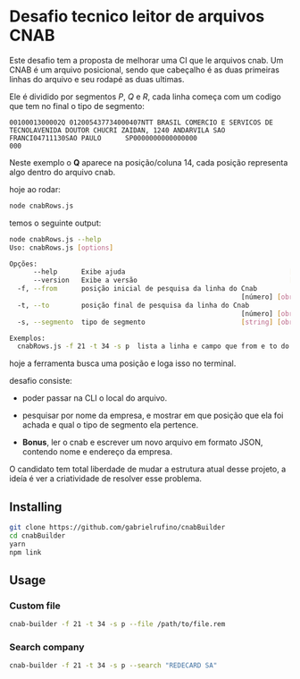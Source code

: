 # Desafio tecnico leitor de arquivos CNAB

Este desafio tem a proposta de melhorar uma CI que le arquivos cnab.
Um CNAB é um arquivo posicional, sendo que cabeçalho é as duas primeiras linhas do arquivo e seu rodapé as duas ultimas.

Ele é dividido por segmentos *P*, *Q* e *R*, cada linha começa com um codigo que tem no final o tipo de segmento:

```
0010001300002Q 012005437734000407NTT BRASIL COMERCIO E SERVICOS DE TECNOLAVENIDA DOUTOR CHUCRI ZAIDAN, 1240 ANDARVILA SAO FRANCI04711130SAO PAULO      SP0000000000000000                                        000
```
Neste exemplo o **Q** aparece na posição/coluna 14, cada posição representa algo dentro do arquivo cnab.


hoje ao rodar:

```bash
node cnabRows.js
```

temos o seguinte output:

```bash
node cnabRows.js --help
Uso: cnabRows.js [options]

Opções:
      --help      Exibe ajuda                                         [booleano]
      --version   Exibe a versão                                      [booleano]
  -f, --from      posição inicial de pesquisa da linha do Cnab
                                                          [número] [obrigatório]
  -t, --to        posição final de pesquisa da linha do Cnab
                                                          [número] [obrigatório]
  -s, --segmento  tipo de segmento                        [string] [obrigatório]

Exemplos:
  cnabRows.js -f 21 -t 34 -s p  lista a linha e campo que from e to do cnab
```

hoje a ferramenta busca uma posição e loga isso no terminal.

desafio consiste:

* poder passar na CLI o local do arquivo.
* pesquisar por nome da empresa, e mostrar em que posição que ela foi achada e qual o tipo de segmento ela pertence.

* **Bonus**, ler o cnab e escrever um novo arquivo em formato JSON, contendo nome e endereço da empresa.

O candidato tem total liberdade de mudar a estrutura atual desse projeto, a ideía é ver a criatividade de resolver esse problema.

## Installing

```sh
git clone https://github.com/gabrielrufino/cnabBuilder
cd cnabBuilder
yarn
npm link
```

## Usage

### Custom file

```sh
cnab-builder -f 21 -t 34 -s p --file /path/to/file.rem
```

### Search company

```sh
cnab-builder -f 21 -t 34 -s p --search "REDECARD SA"
```
